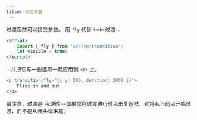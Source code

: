 ```yaml
---
title: 添加参数
---
```


过渡函数可以接受参数。 用 `fly` 代替 `fade` 过渡...

```html
<script>
	import { fly } from 'svelte/transition';
	let visible = true;
</script>
```

...并把它与一些选项一起应用到 `<p>` 上。

```html
<p transition:fly="{{ y: 200, duration: 2000 }}">
	Flies in and out
</p>
```

请注意，过渡是 _可逆的_ --如果您在过渡进行时点击复选框，它将从当前点开始过渡，而不是从开头或末尾。
